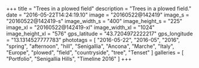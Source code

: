 +++
title = "Trees in a plowed field"
description = "Trees in a plowed field."
date = "2016-05-22T14:24:19.10"
image = "20160522@142419"
image_s = "20160522@142419-s"
image_width_s = "400"
image_height_s = "225"
image_xl = "20160522@142419-xl"
image_width_xl = "1024"
image_height_xl = "576"
gps_latitude = "43.7204972222217"
gps_longitude = "13.1314527777783"
phototags = [ "2016-05-22", "2016-05", "2016", "spring", "afternoon", "hill", "Senigallia", "Ancona", "Marche", "Italy", "Europe", "plowed", "field", "countryside", "tree", "Tenset" ]
galleries = [ "Portfolio", "Senigallia Hills", "Timeline 2016" ]
+++

